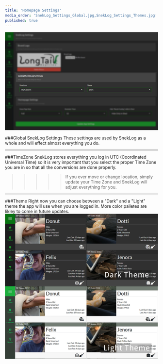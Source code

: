 ```yaml
---
title: 'Homepage Settings'
media_order: 'SnekLog_Settings_Global.jpg,SnekLog_Settings_Themes.jpg'
published: true
---
```


![](SnekLog_Settings_Global.jpg)

###Global SnekLog Settings
These settings are used by SnekLog as a whole and will effect almost everything you do. 

___

<!--
Separator
-->

###TimeZone
SnekLog stores everything you log in UTC (Coordinated Universal Time) so it is very important that you select the proper Time Zone you are in so that all the conversions are done properly. 

>>>>> If you ever move or change location, simply update your Time Zone and SnekLog will adjust everything for you.

___

<!--
Separator
-->

###Theme
Right now you can choose between a "Dark" and a "Light" theme the app will use when you are logged in. More color palletes are likley to come in future updates.
![](SnekLog_Settings_Themes.jpg)